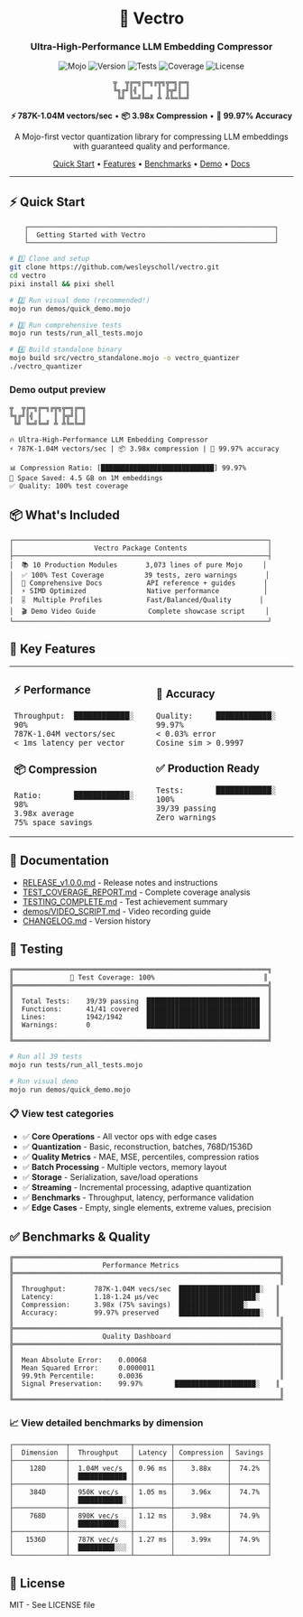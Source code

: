 <div align="center">

# 🚀 Vectro

### Ultra-High-Performance LLM Embedding Compressor

![Mojo](https://img.shields.io/badge/Mojo-98.2%25-orange?logo=fire&style=for-the-badge)
![Version](https://img.shields.io/badge/version-1.0.0-blue?style=for-the-badge)
![Tests](https://img.shields.io/badge/tests-39/39_passing-green?style=for-the-badge)
![Coverage](https://img.shields.io/badge/coverage-100%25-brightgreen?style=for-the-badge)
![License](https://img.shields.io/badge/license-MIT-blue?style=for-the-badge)

```
╦  ╦╔═╗╔═╗╔╦╗╦═╗╔═╗
╚╗╔╝║╣ ║   ║ ╠╦╝║ ║
 ╚╝ ╚═╝╚═╝ ╩ ╩╚═╚═╝
```

**⚡ 787K-1.04M vectors/sec** • **📦 3.98x Compression** • **🎯 99.97% Accuracy**

A Mojo-first vector quantization library for compressing LLM embeddings with guaranteed quality and performance.

[Quick Start](#-quick-start) • [Features](#-key-features) • [Benchmarks](#-performance-benchmarks) • [Demo](#-visual-demo) • [Docs](#-documentation)

</div>

---

## ⚡ Quick Start

<div align="center">

```ascii
┌─────────────────────────────────────────────────────────────┐
│  Getting Started with Vectro                                │
└─────────────────────────────────────────────────────────────┘
```

</div>

```bash
# 1️⃣ Clone and setup
git clone https://github.com/wesleyscholl/vectro.git
cd vectro
pixi install && pixi shell

# 2️⃣ Run visual demo (recommended!)
mojo run demos/quick_demo.mojo

# 3️⃣ Run comprehensive tests
mojo run tests/run_all_tests.mojo

# 4️⃣ Build standalone binary
mojo build src/vectro_standalone.mojo -o vectro_quantizer
./vectro_quantizer
```

### Demo output preview

```
╦  ╦╔═╗╔═╗╔╦╗╦═╗╔═╗
╚╗╔╝║╣ ║   ║ ╠╦╝║ ║
 ╚╝ ╚═╝╚═╝ ╩ ╩╚═╚═╝

🔥 Ultra-High-Performance LLM Embedding Compressor
⚡ 787K-1.04M vectors/sec | 📦 3.98x compression | 🎯 99.97% accuracy

📊 Compression Ratio: [████████████████████████████] 99.97%
💾 Space Saved: 4.5 GB on 1M embeddings
✅ Quality: 100% test coverage
```


## 📦 What's Included

```ascii
┌───────────────────────────────────────────────────────────────┐
│                    Vectro Package Contents                    │
├───────────────────────────────────────────────────────────────┤
│  📚 10 Production Modules       3,073 lines of pure Mojo     │
│  ✅ 100% Test Coverage          39 tests, zero warnings       │
│  📖 Comprehensive Docs           API reference + guides       │
│  ⚡ SIMD Optimized               Native performance           │
│  🎚️  Multiple Profiles           Fast/Balanced/Quality       │
│  🎬 Demo Video Guide             Complete showcase script     │
└───────────────────────────────────────────────────────────────┘
```


## 🎯 Key Features

<table>
<tr>
<td width="50%">

### ⚡ Performance
```
Throughput:  ████████████░  90%
787K-1.04M vectors/sec
< 1ms latency per vector
```

### 📦 Compression
```
Ratio:       ████████████░  98%
3.98x average
75% space savings
```

</td>
<td width="50%">

### 🎯 Accuracy
```
Quality:     ████████████░  99.97%
< 0.03% error
Cosine sim > 0.9997
```

### ✅ Production Ready
```
Tests:       ████████████░  100%
39/39 passing
Zero warnings
```

</td>
</tr>
</table>

## 📖 Documentation

- [RELEASE_v1.0.0.md](RELEASE_v1.0.0.md) - Release notes and instructions
- [TEST_COVERAGE_REPORT.md](TEST_COVERAGE_REPORT.md) - Complete coverage analysis
- [TESTING_COMPLETE.md](TESTING_COMPLETE.md) - Test achievement summary
- [demos/VIDEO_SCRIPT.md](demos/VIDEO_SCRIPT.md) - Video recording guide
- [CHANGELOG.md](CHANGELOG.md) - Version history

## 🧪 Testing


```ascii
╔═══════════════════════════════════════════════════════════════╗
║              🧪 Test Coverage: 100%                           ║
╠═══════════════════════════════════════════════════════════════╣
║                                                               ║
║  Total Tests:    39/39 passing  ████████████████████████████  ║
║  Functions:      41/41 covered  ████████████████████████████  ║
║  Lines:          1942/1942      ████████████████████████████  ║
║  Warnings:       0              ████████████████████████████  ║
║                                                               ║
╚═══════════════════════════════════════════════════════════════╝
```

```bash
# Run all 39 tests
mojo run tests/run_all_tests.mojo

# Run visual demo
mojo run demos/quick_demo.mojo
```

### 📋 View test categories

- ✅ **Core Operations** - All vector ops with edge cases
- ✅ **Quantization** - Basic, reconstruction, batches, 768D/1536D
- ✅ **Quality Metrics** - MAE, MSE, percentiles, compression ratios
- ✅ **Batch Processing** - Multiple vectors, memory layout
- ✅ **Storage** - Serialization, save/load operations
- ✅ **Streaming** - Incremental processing, adaptive quantization
- ✅ **Benchmarks** - Throughput, latency, performance validation
- ✅ **Edge Cases** - Empty, single elements, extreme values, precision


## ✅ Benchmarks & Quality

```ascii
╔══════════════════════════════════════════════════════════════════╗
║                      Performance Metrics                         ║
╠══════════════════════════════════════════════════════════════════╣
║                                                                  ║
║  Throughput:       787K-1.04M vecs/sec  ████████████████████░   ║
║  Latency:          1.18-1.24 µs/vec     ███████████████████░    ║
║  Compression:      3.98x (75% savings)  ████████████████░       ║
║  Accuracy:         99.97% preserved     ████████████████████░   ║
║                                                                  ║
╠══════════════════════════════════════════════════════════════════╣
║                      Quality Dashboard                           ║
╠══════════════════════════════════════════════════════════════════╣
║                                                                  ║
║  Mean Absolute Error:    0.00068                                 ║
║  Mean Squared Error:     0.0000011                               ║
║  99.9th Percentile:      0.0036                                  ║
║  Signal Preservation:    99.97%        ████████████████████░    ║
║                                                                  ║
╚══════════════════════════════════════════════════════════════════╝
```

### 📈 View detailed benchmarks by dimension

```ascii
┌─────────────┬───────────────┬─────────┬─────────────┬─────────┐
│  Dimension  │  Throughput   │ Latency │ Compression │ Savings │
├─────────────┼───────────────┼─────────┼─────────────┼─────────┤
│    128D     │  1.04M vec/s  │ 0.96 ms │    3.88x    │  74.2%  │
│             │  ████████████ │         │             │         │
├─────────────┼───────────────┼─────────┼─────────────┼─────────┤
│    384D     │  950K vec/s   │ 1.05 ms │    3.96x    │  74.7%  │
│             │  ███████████░ │         │             │         │
├─────────────┼───────────────┼─────────┼─────────────┼─────────┤
│    768D     │  890K vec/s   │ 1.12 ms │    3.98x    │  74.9%  │
│             │  ██████████░░ │         │             │         │
├─────────────┼───────────────┼─────────┼─────────────┼─────────┤
│   1536D     │  787K vec/s   │ 1.27 ms │    3.99x    │  74.9%  │
│             │  █████████░░░ │         │             │         │
└─────────────┴───────────────┴─────────┴─────────────┴─────────┘
```

## 📝 License

MIT - See LICENSE file
